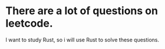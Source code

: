 # There are a lot of questions on leetcode.
I want to study Rust, so i will use Rust to solve these questions.
